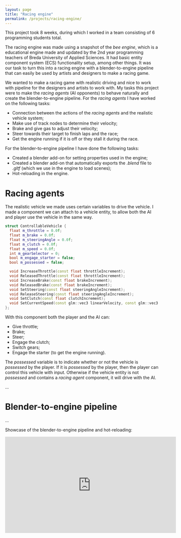 ```yaml
---
layout: page
title: "Racing engine"
permalink: /projects/racing-engine/
---
```


<link rel="stylesheet" href="/assets/css/links.css">
<link rel="stylesheet" href="/assets/css/videos.css">
<link rel="stylesheet" href="/assets/css/images.css">

This project took 8 weeks, during which I worked in a team consisting of 6 programming students total. 

The racing engine was made using a snapshot of the *bee engine*, which is a educational engine made and updated by the 2nd year programming teachers of Breda University of Applied Sciences. It had basic entity component system (ECS) functionality setup, among other things. It was our task to turn this into a racing engine with a blender-to-engine pipeline that can easily be used by artists and designers to make a racing game.

We wanted to make a racing game with realistic driving and nice to work with pipeline for the designers and artists to work with. My tasks this project were to make the *racing agents* (AI opponents) to behave naturally and create the blender-to-engine pipeline. For the *racing agents* I have worked on the following tasks:
- Connection between the actions of the *racing agents* and the realistic vehicle system;
- Make use of track nodes to determine their velocity;
- Brake and give gas to adjust their velocity;
- Steer towards their target to finish laps and the race;
- Get the engine running if it is off or they stall it during the race.

For the blender-to-engine pipeline I have done the following tasks:
- Created a blender add-on for setting properties used in the engine;
- Created a blender add-on that automatically exports the *.blend* file to *.gltf* (which we use in the engine to load scenes);
- Hot-reloading in the engine.

# Racing agents
The realistic vehicle we made uses certain variables to drive the vehicle. I made a component we can attach to a vehicle entity, to allow both the AI and player use the vehicle in the same way.

```cpp
struct ControllableVehicle {
  float m_throttle = 0.0f;
  float m_brake = 0.0f;
  float m_steeringAngle = 0.0f;
  float m_clutch = 0.0f;
  float m_speed = 0.0f;
  int m_gearSelector = 0;
  bool m_engage_starter = false;
  bool m_possessed = false;

  void IncreaseThrottle(const float throttleIncrement);
  void ReleasedThrottle(const float throttleIncrement);
  void IncreaseBrake(const float brakeIncrement);
  void ReleasedBrake(const float brakeIncrement);
  void SetSteering(const float steeringAngleIncrement);
  void ReleaseSteering(const float steeringAngleIncrement);
  void SetClutch(const float clutchIncrement);
  void SetCurrentSpeed(const glm::vec3 linearVelocity, const glm::vec3 forward);
};
```

With this component both the player and the AI can:
- Give throttle;
- Brake;
- Steer;
- Engage the clutch;
- Switch gears;
- Engage the starter (to get the engine running).

The *possessed* variable is to indicate whether or not the vehicle is *possessed* by the player. If it is *possessed* by the player, then the player can control this vehicle with input. Otherwise if the vehicle entity is not *possessed* and contains a *racing agent* component, it will drive with the AI.

...

# Blender-to-engine pipeline
...

Showcase of the blender-to-engine pipeline and hot-reloading:
<div class="youtube-video-container">
  <iframe width="560" height="315" src="https://www.youtube.com/embed/m3WC36fD0U8" frameborder="0" allowfullscreen></iframe>
</div>
